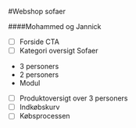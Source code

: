 #Webshop sofaer

####Mohammed og Jannick


-[ ] Forside CTA
-[ ] Kategori oversigt Sofaer
* 3 personers
* 2 personers
* Modul
-[ ] Produktoversigt over 3 personers
-[ ] Indkøbskurv
-[ ] Købsprocessen
